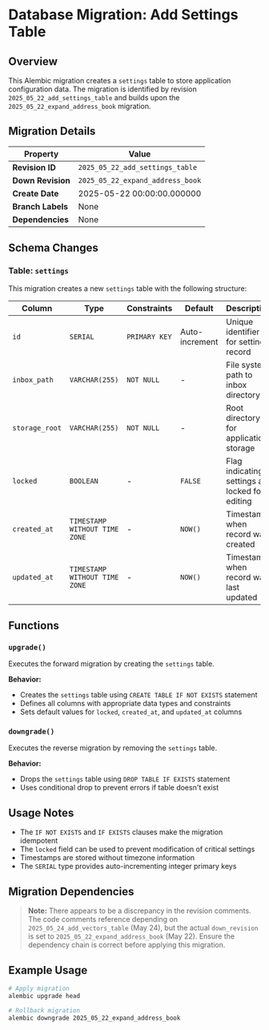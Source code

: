 <!--
This documentation was auto-generated by Claude on 2025-05-31T16-12-41.
Source file: ./src/backend/alembic/versions/2025_05_22_add_settings_table.py
-->

# Database Migration: Add Settings Table

## Overview

This Alembic migration creates a `settings` table to store application configuration data. The migration is identified by revision `2025_05_22_add_settings_table` and builds upon the `2025_05_22_expand_address_book` migration.

## Migration Details

| Property | Value |
|----------|-------|
| **Revision ID** | `2025_05_22_add_settings_table` |
| **Down Revision** | `2025_05_22_expand_address_book` |
| **Create Date** | 2025-05-22 00:00:00.000000 |
| **Branch Labels** | None |
| **Dependencies** | None |

## Schema Changes

### Table: `settings`

This migration creates a new `settings` table with the following structure:

| Column | Type | Constraints | Default | Description |
|--------|------|-------------|---------|-------------|
| `id` | `SERIAL` | `PRIMARY KEY` | Auto-increment | Unique identifier for settings record |
| `inbox_path` | `VARCHAR(255)` | `NOT NULL` | - | File system path to inbox directory |
| `storage_root` | `VARCHAR(255)` | `NOT NULL` | - | Root directory for application storage |
| `locked` | `BOOLEAN` | - | `FALSE` | Flag indicating if settings are locked for editing |
| `created_at` | `TIMESTAMP WITHOUT TIME ZONE` | - | `NOW()` | Timestamp when record was created |
| `updated_at` | `TIMESTAMP WITHOUT TIME ZONE` | - | `NOW()` | Timestamp when record was last updated |

## Functions

### `upgrade()`

Executes the forward migration by creating the `settings` table.

**Behavior:**
- Creates the `settings` table using `CREATE TABLE IF NOT EXISTS` statement
- Defines all columns with appropriate data types and constraints
- Sets default values for `locked`, `created_at`, and `updated_at` columns

### `downgrade()`

Executes the reverse migration by removing the `settings` table.

**Behavior:**
- Drops the `settings` table using `DROP TABLE IF EXISTS` statement
- Uses conditional drop to prevent errors if table doesn't exist

## Usage Notes

- The `IF NOT EXISTS` and `IF EXISTS` clauses make the migration idempotent
- The `locked` field can be used to prevent modification of critical settings
- Timestamps are stored without timezone information
- The `SERIAL` type provides auto-incrementing integer primary keys

## Migration Dependencies

> **Note:** There appears to be a discrepancy in the revision comments. The code comments reference depending on `2025_05_24_add_vectors_table` (May 24), but the actual `down_revision` is set to `2025_05_22_expand_address_book` (May 22). Ensure the dependency chain is correct before applying this migration.

## Example Usage

```bash
# Apply migration
alembic upgrade head

# Rollback migration
alembic downgrade 2025_05_22_expand_address_book
```